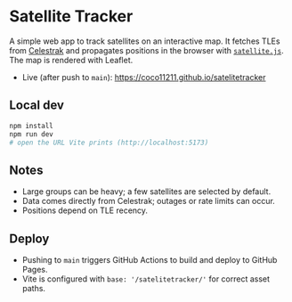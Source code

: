 # Satellite Tracker

A simple web app to track satellites on an interactive map. It fetches TLEs from [Celestrak](https://celestrak.org/) and propagates positions in the browser with [`satellite.js`](https://github.com/shashwatak/satellite-js). The map is rendered with Leaflet.

- Live (after push to `main`): https://coco11211.github.io/satelitetracker

## Local dev

```bash
npm install
npm run dev
# open the URL Vite prints (http://localhost:5173)
```

## Notes

- Large groups can be heavy; a few satellites are selected by default.
- Data comes directly from Celestrak; outages or rate limits can occur.
- Positions depend on TLE recency.

## Deploy

- Pushing to `main` triggers GitHub Actions to build and deploy to GitHub Pages.
- Vite is configured with `base: '/satelitetracker/'` for correct asset paths.